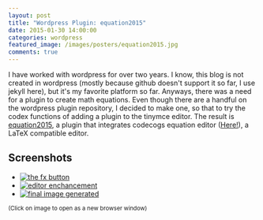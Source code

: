 ```yaml
---
layout: post
title: "Wordpress Plugin: equation2015"
date: 2015-01-30 14:00:00
categories: wordpress
featured_image: /images/posters/equation2015.jpg
comments: true
---
```


I have worked with wordpress for over two years. I know, this blog is not created in wordpress (mostly because github doesn't support it so far, I use jekyll here), but it's my favorite platform so far. Anyways, there was a need for a plugin to create math equations. Even though there are a handful on the wordpress plugin repository, I decided to make one, so that to try the codex functions of adding a plugin to the tinymce editor. The result is <a href="https://github.com/ditikos/equation2015" target="_new">equation2015</a>, a plugin that integrates codecogs equation editor (<a href="https://latex.codecogs.com/" target="_new">Here!</a>), a LaTeX compatible editor.

## Screenshots

<div class="gallery">
<ul>
<li><a href="{{ site.url }}/images/equation2015/001.jpg" target="_new"><img src="{{ site.url }}/images/equation2015/001.jpg" alt="the fx button"/></a></li>
<li><a href="{{ site.url }}/images/equation2015/002.jpg" target="_new"><img src="{{ site.url }}/images/equation2015/002.jpg" alt="editor enchancement"/></a></li>
<li><a href="{{ site.url }}/images/equation2015/003.jpg" target="_new"><img src="{{ site.url }}/images/equation2015/003.jpg" alt="final image generated"/></a></li>
</ul>
<small>(Click on image to open as a new browser window)</small>
</div>
